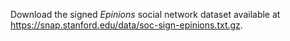 Download the signed *Epinions* social network dataset available at https://snap.stanford.edu/data/soc-sign-epinions.txt.gz.